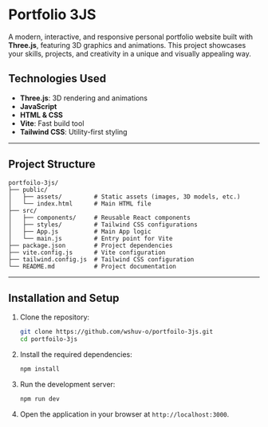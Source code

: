 # Portfolio 3JS

A modern, interactive, and responsive personal portfolio website built with **Three.js**, featuring 3D graphics and animations. This project showcases your skills, projects, and creativity in a unique and visually appealing way.


## Technologies Used

- **Three.js**: 3D rendering and animations
- **JavaScript**
- **HTML & CSS**
- **Vite**: Fast build tool
- **Tailwind CSS**: Utility-first styling

---

## Project Structure

```plaintext
portfoilo-3js/
├── public/
│   ├── assets/         # Static assets (images, 3D models, etc.)
│   └── index.html      # Main HTML file
├── src/
│   ├── components/     # Reusable React components
│   ├── styles/         # Tailwind CSS configurations
│   ├── App.js          # Main App logic
│   └── main.js         # Entry point for Vite
├── package.json        # Project dependencies
├── vite.config.js      # Vite configuration
├── tailwind.config.js  # Tailwind CSS configuration
└── README.md           # Project documentation
```

---

## Installation and Setup

1. Clone the repository:

   ```bash
   git clone https://github.com/wshuv-o/portfoilo-3js.git
   cd portfoilo-3js
   ```

2. Install the required dependencies:

   ```bash
   npm install
   ```

3. Run the development server:

   ```bash
   npm run dev
   ```

4. Open the application in your browser at `http://localhost:3000`.

